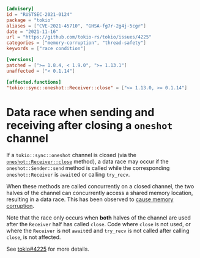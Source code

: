 ```toml
[advisory]
id = "RUSTSEC-2021-0124"
package = "tokio"
aliases = ["CVE-2021-45710", "GHSA-fg7r-2g4j-5cgr"]
date = "2021-11-16"
url = "https://github.com/tokio-rs/tokio/issues/4225"
categories = ["memory-corruption", "thread-safety"]
keywords = ["race condition"]

[versions]
patched = [">= 1.8.4, < 1.9.0", ">= 1.13.1"]
unaffected = ["< 0.1.14"]

[affected.functions]
"tokio::sync::oneshot::Receiver::close" = ["<= 1.13.0, >= 0.1.14"]
```

# Data race when sending and receiving after closing a `oneshot` channel

If a `tokio::sync::oneshot` channel is closed (via the
[`oneshot::Receiver::close`] method), a data race may occur if the
`oneshot::Sender::send` method is called while the corresponding
`oneshot::Receiver` is `await`ed or calling `try_recv`.

When these methods are called concurrently on a closed channel, the two halves
of the channel can concurrently access a shared memory location, resulting in a
data race. This has been observed to [cause memory corruption][corruption].

Note that the race only occurs when **both** halves of the channel are used
after the `Receiver` half has called `close`. Code where `close` is not used, or where the
`Receiver` is not `await`ed and `try_recv` is not called after calling `close`,
is not affected.

See [tokio#4225][issue] for more details.

[corruption]: https://github.com/tokio-rs/tokio/issues/4225#issuecomment-967434847
[issue]: https://github.com/tokio-rs/tokio/issues/4225
[`oneshot::Receiver::close`]: https://docs.rs/tokio/1.14.0/tokio/sync/oneshot/struct.Receiver.html#method.close

